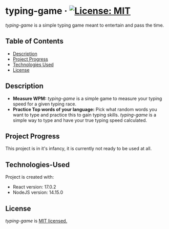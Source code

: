 # typing-game · [![License: MIT](https://img.shields.io/badge/License-MIT-blue.svg)](https://opensource.org/licenses/MIT)
_typing-game_ is a simple typing game meant to entertain and pass the time.

## Table of Contents
* [Description](#Description)
* [Project Progress](#Project-Progress)
* [Technologies Used](#Technologies-Used)
* [License](#License)

## Description
* **Measure WPM:** _typing-game_ is a simple game to measure your typing speed for a given typing race.  
* **Practice Top words of your language:** Pick what random words you want to type and practice this to gain typing skills. _typing-game_ is a simple way to type and have your true typing speed calculated. 

## Project Progress
This project is in it's infancy, it is currently not ready to be used at all.

## Technologies-Used
Project is created with:
* React version: 17.0.2
* NodeJS version: 14.15.0

## License
_typing-game_ is [MIT licensed.](https://opensource.org/licenses/MIT)